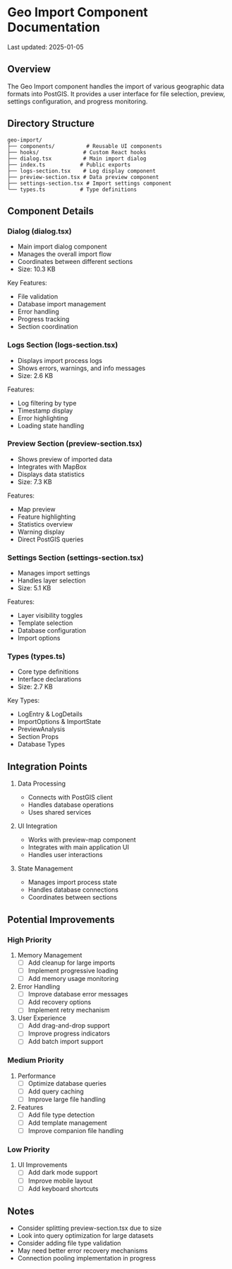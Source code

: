 # Geo Import Component Documentation

Last updated: 2025-01-05

## Overview
The Geo Import component handles the import of various geographic data formats into PostGIS. It provides a user interface for file selection, preview, settings configuration, and progress monitoring.

## Directory Structure

```
geo-import/
├── components/          # Reusable UI components
├── hooks/              # Custom React hooks
├── dialog.tsx          # Main import dialog
├── index.ts           # Public exports
├── logs-section.tsx    # Log display component
├── preview-section.tsx # Data preview component
├── settings-section.tsx # Import settings component
└── types.ts           # Type definitions
```

## Component Details

### Dialog (dialog.tsx)
- Main import dialog component
- Manages the overall import flow
- Coordinates between different sections
- Size: 10.3 KB

Key Features:
- File validation
- Database import management
- Error handling
- Progress tracking
- Section coordination

### Logs Section (logs-section.tsx)
- Displays import process logs
- Shows errors, warnings, and info messages
- Size: 2.6 KB

Features:
- Log filtering by type
- Timestamp display
- Error highlighting
- Loading state handling

### Preview Section (preview-section.tsx)
- Shows preview of imported data
- Integrates with MapBox
- Displays data statistics
- Size: 7.3 KB

Features:
- Map preview
- Feature highlighting
- Statistics overview
- Warning display
- Direct PostGIS queries

### Settings Section (settings-section.tsx)
- Manages import settings
- Handles layer selection
- Size: 5.1 KB

Features:
- Layer visibility toggles
- Template selection
- Database configuration
- Import options

### Types (types.ts)
- Core type definitions
- Interface declarations
- Size: 2.7 KB

Key Types:
- LogEntry & LogDetails
- ImportOptions & ImportState
- PreviewAnalysis
- Section Props
- Database Types

## Integration Points

1. Data Processing
   - Connects with PostGIS client
   - Handles database operations
   - Uses shared services

2. UI Integration
   - Works with preview-map component
   - Integrates with main application UI
   - Handles user interactions

3. State Management
   - Manages import process state
   - Handles database connections
   - Coordinates between sections

## Potential Improvements

### High Priority
1. Memory Management
   - [ ] Add cleanup for large imports
   - [ ] Implement progressive loading
   - [ ] Add memory usage monitoring

2. Error Handling
   - [ ] Improve database error messages
   - [ ] Add recovery options
   - [ ] Implement retry mechanism

3. User Experience
   - [ ] Add drag-and-drop support
   - [ ] Improve progress indicators
   - [ ] Add batch import support

### Medium Priority
1. Performance
   - [ ] Optimize database queries
   - [ ] Add query caching
   - [ ] Improve large file handling

2. Features
   - [ ] Add file type detection
   - [ ] Add template management
   - [ ] Improve companion file handling

### Low Priority
1. UI Improvements
   - [ ] Add dark mode support
   - [ ] Improve mobile layout
   - [ ] Add keyboard shortcuts

## Notes
- Consider splitting preview-section.tsx due to size
- Look into query optimization for large datasets
- Consider adding file type validation
- May need better error recovery mechanisms
- Connection pooling implementation in progress
